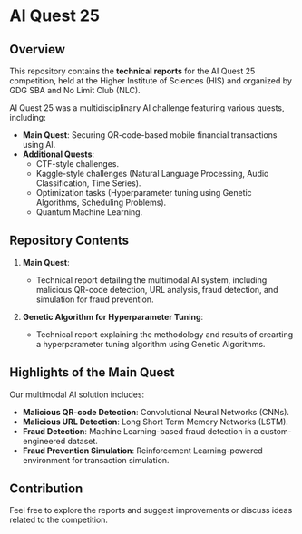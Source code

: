 # AI Quest 25  

## Overview  
This repository contains the **technical reports** for the AI Quest 25 competition, held at the Higher Institute of Sciences (HIS) and organized by GDG SBA and No Limit Club (NLC).  

AI Quest 25 was a multidisciplinary AI challenge featuring various quests, including:  
- **Main Quest**: Securing QR-code-based mobile financial transactions using AI.  
- **Additional Quests**:  
  - CTF-style challenges.  
  - Kaggle-style challenges (Natural Language Processing, Audio Classification, Time Series).  
  - Optimization tasks (Hyperparameter tuning using Genetic Algorithms, Scheduling Problems).  
  - Quantum Machine Learning.  

## Repository Contents  
1. **Main Quest**:  
   - Technical report detailing the multimodal AI system, including malicious QR-code detection, URL analysis, fraud detection, and simulation for fraud prevention.  

2. **Genetic Algorithm for Hyperparameter Tuning**:  
   - Technical report explaining the methodology and results of crearting a hyperparameter tuning algorithm using Genetic Algorithms.  

## Highlights of the Main Quest  
Our multimodal AI solution includes:  
- **Malicious QR-code Detection**: Convolutional Neural Networks (CNNs).  
- **Malicious URL Detection**: Long Short Term Memory Networks (LSTM).  
- **Fraud Detection**: Machine Learning-based fraud detection in a custom-engineered dataset.  
- **Fraud Prevention Simulation**: Reinforcement Learning-powered environment for transaction simulation.  

## Contribution  
Feel free to explore the reports and suggest improvements or discuss ideas related to the competition.  
